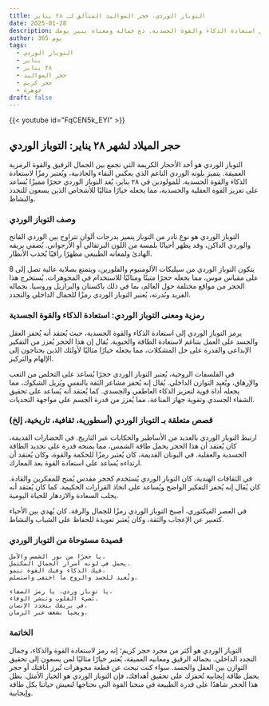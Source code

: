 ```yaml
---
title: التوباز الوردي، حجر المواليد المتألق لـ ٢٨ يناير
date: 2025-01-28
description: اشعر بأهمية التوباز الوردي، حجر المواليد لـ ٢٨ يناير الذي يرمز إلى استعادة الذكاء والقوة الجسدية. دع جماله ومعناه ينير يومك.
author: 365 يوم
tags:
  - التوباز الوردي
  - يناير
  - ٢٨ يناير
  - حجر المواليد
  - حجر كريم
  - جوهرة
draft: false
---
```


{{< youtube id="FqCEN5k_EYI" >}}

## حجر الميلاد لشهر ٢٨ يناير: التوباز الوردي

التوباز الوردي هو أحد الأحجار الكريمة التي تجمع بين الجمال الرقيق والقوة الرمزية العميقة. يتميز بلونه الوردي الناعم الذي يعكس النقاء والجاذبية، ويُعتبر رمزًا لاستعادة الذكاء والقوة الجسدية. للمولودين في ٢٨ يناير، يُعد التوباز الوردي حجرًا مميزًا يُساعد على تعزيز القوة العقلية والجسدية، مما يجعله خيارًا مثاليًا للأشخاص الذين يسعون للتجدد والنشاط.

### وصف التوباز الوردي

التوباز الوردي هو نوع نادر من التوباز يتميز بدرجات ألوان تتراوح بين الوردي الفاتح والوردي الداكن، وقد يظهر أحيانًا بلمسة من اللون البرتقالي أو الأرجواني. يُضفي بريقه الهادئ ولمعانه الطبيعي مظهرًا راقيًا يُجذب الأنظار.

يتكون التوباز الوردي من سيليكات الألومنيوم والفلورين، ويتمتع بصلابة عالية تصل إلى 8 على مقياس موس، مما يجعله حجرًا متينًا ومثاليًا للاستخدام في المجوهرات. يُستخرج هذا الحجر من مواقع مختلفة حول العالم، بما في ذلك باكستان والبرازيل وروسيا. بجماله الفريد ونُدرته، يُعتبر التوباز الوردي رمزًا للجمال الداخلي والتجدد.

### رمزية ومعنى التوباز الوردي: استعادة الذكاء والقوة الجسدية

يرمز التوباز الوردي إلى استعادة الذكاء والقوة الجسدية، حيث يُعتقد أنه يُحفز العقل والجسد على العمل بتناغم لاستعادة الطاقة والحيوية. يُقال إن هذا الحجر يُعزز من التفكير الإبداعي والقدرة على حل المشكلات، مما يجعله خيارًا مثاليًا لأولئك الذين يحتاجون إلى الإلهام والتركيز.

في الفلسفات الروحية، يُعتبر التوباز الوردي حجرًا يُساعد على التخلص من التعب والإرهاق، ويُعيد التوازن الداخلي. يُقال إنه يُحفز مشاعر الثقة بالنفس ويُزيل الشكوك، مما يجعله أداة قوية لتعزيز الذكاء العاطفي والجسدي. كما يُعتقد أنه يُساعد على تحقيق الشفاء الجسدي وتقوية جهاز المناعة، مما يُعزز من قدرة الجسم على مواجهة التحديات.

### قصص متعلقة بـ التوباز الوردي (أسطورية، ثقافية، تاريخية، إلخ)

ارتبط التوباز الوردي بالعديد من الأساطير والحكايات عبر التاريخ. في الحضارات القديمة، كان يُعتقد أن هذا الحجر يحمل طاقة الشمس، مما يمنحه قدرة على تجديد الطاقة الجسدية والعقلية. في اليونان القديمة، كان يُعتبر رمزًا للحكمة والقوة، وكان يُعتقد أن ارتداءه يُساعد على استعادة القوة بعد المعارك.

في الثقافات الهندية، كان التوباز الوردي يُستخدم كحجر مقدس يُمنح للمفكرين والقادة. كان يُقال إنه يُحفز التفكير الواضح ويُساعد على اتخاذ القرارات الحكيمة. كما كان يُعتقد أنه يجلب السعادة والازدهار للحياة اليومية.

في العصر الفيكتوري، أصبح التوباز الوردي رمزًا للجمال والرقة. كان يُهدي بين الأحباء كتعبير عن الإعجاب والثقة، وكان يُعتبر تعويذة للحفاظ على الشباب والنشاط.

### قصيدة مستوحاة من التوباز الوردي

```
يا حجرًا من نور الشمس والأمل،
يحمل في لونه أسرار الجمال المكتمل.
فيك الذكاء وفيك القوة تنمو،
وتُعيد للجسد والروح ما اختفى واستسلم.

يا توباز وردي، يا رمز الصفاء،
تُضيء القلوب وتنشر الوفاء.
في بريقك يتجدد الإنسان،
ويحيا بشغف عبر الزمان.
```

### الخاتمة

التوباز الوردي هو أكثر من مجرد حجر كريم؛ إنه رمز لاستعادة القوة والذكاء، وجمال التجدد الداخلي. بجماله الرقيق ومعانيه العميقة، يُعتبر خيارًا مثاليًا لمن يسعون إلى تحقيق التوازن بين العقل والجسد. سواء كنت تبحث عن قطعة مجوهرات تُبرز أناقتك أو حجر يحمل طاقة إيجابية تُحفزك على تحقيق أهدافك، فإن التوباز الوردي هو الخيار الأمثل. يظل هذا الحجر شاهدًا على قدرة الطبيعة في منحنا القوة التي نحتاجها لنعيش حياتنا بكل طاقة وإيجابية.